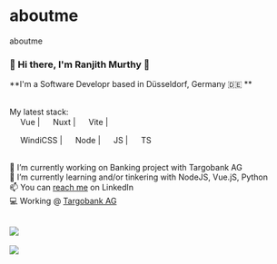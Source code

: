 # aboutme
aboutme


### 👋 Hi there, I'm Ranjith Murthy 🤖

**I'm a Software Developr based in Düsseldorf, Germany 🇩🇪 **

\
My latest stack:\
<span>
<img src="https://cdn.jsdelivr.net/npm/simple-icons@6.7.0/icons/vuedotjs.svg" width="15"/>
Vue
</span> | 
<span>
<img src="https://cdn.jsdelivr.net/npm/simple-icons@6.7.0/icons/nuxtdotjs.svg" width="15"/>
Nuxt
</span> | 
<span>
<img src="https://cdn.jsdelivr.net/npm/simple-icons@6.7.0/icons/vite.svg" width="15"/>
Vite
</span> | 
 
<span>
<img src="https://cdn.jsdelivr.net/npm/simple-icons@6.7.0/icons/windicss.svg" width="15"/>
WindiCSS
</span> | 
<span>
<img src="https://cdn.jsdelivr.net/npm/simple-icons@6.7.0/icons/nodedotjs.svg" width="15"/>
Node
</span> | 
<span>
<img src="https://cdn.jsdelivr.net/npm/simple-icons@6.7.0/icons/javascript.svg" width="15"/>
JS
</span> | 
<span>
<img src="https://cdn.jsdelivr.net/npm/simple-icons@6.7.0/icons/typescript.svg" width="15"/>
TS
</span>


\
🔨 I’m currently working on Banking project  with Targobank AG \
📖 I’m currently learning and/or tinkering with NodeJS, Vue.jS, Python\
📫 You can [reach me](https://www.linkedin.com/in/simeonpetrov5) on LinkedIn\
💻 Working @ [Targobank AG]([https://www.linkedin.com/company/blubito](https://www.linkedin.com/company/targobank/))


<br/>
<a href="https://github.com/ranjithmurthy">
  <img align="center" src="https://github-readme-stats.vercel.app/api/top-langs/?username=simeon-petrov-5&layout=compact&theme=vue" />
</a>
<br/>
<br/>
<a href="https://github.com/ranjithmurthy">
  <img align="center" src="https://github-readme-stats.vercel.app/api?username=simeon-petrov-5&show_icons=true&hide_title=true&count_private=true&theme=vue" />
</a>
